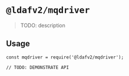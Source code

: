 # `@ldafv2/mqdriver`

> TODO: description

## Usage

```
const mqdriver = require('@ldafv2/mqdriver');

// TODO: DEMONSTRATE API
```
